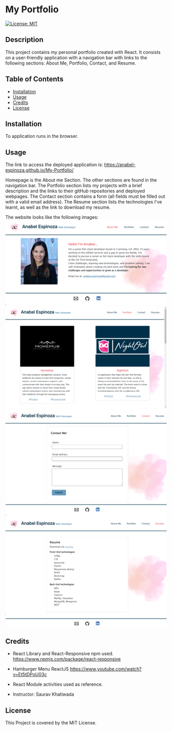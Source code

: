 # My Portfolio

[![License: MIT](https://img.shields.io/badge/License-MIT-yellow.svg)](https://opensource.org/licenses/MIT)


## Description

This project contains my personal portfolio created with React. It consists on a user-friendly application with a navigation bar with links to the following sections: About Me, Portfolio, Contact, and Resume.

## Table of Contents

- [Installation](#installation)
- [Usage](#usage)
- [Credits](#credits)
- [License](#license)


## Installation

To application runs in the browser. 


## Usage

The link to access the deployed application is: https://anabel-espinoza.github.io/My-Portfolio/

Homepage is the About me Section. The other sections are found in the navigation bar. The Portfolio section lists my projects with a brief description and the links to their gitHub repositories and deployed webpages. The Contact section contains a form (all fields must be filled out with a valid email address). The Resume section lists the technologies I've learnt, as well as the link to download my resume.

The website looks like the following images:
![AboutMe](./public/images/screenshots/aboutme.png)
![Portfolio](./public/images/screenshots/portfolio.png)
![ContactMe](./public/images/screenshots/contactme.png)
![Resume](./public/images/screenshots/resume.png)


## Credits

- React Library and React-Responsive npm used.
https://www.npmjs.com/package/react-responsive

- Hamburger Menu ReactJS
https://www.youtube.com/watch?v=Et5tDPoU03c

- React Module activities used as reference.

- Instructor: Saurav Khatiwada

## License

This Project is covered by the MIT License.